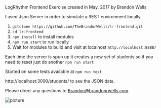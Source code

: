 LogRhythm Frontend Exercise created in May, 2017 by Brandon Wells

I used Json Server in order to simulate a REST environment locally.

1) `gitclone https://github.com/TheBrandonWells/lr-frontend.git`
2) `cd lr-frontend`
3) `npm install` to install modules
4) `npm run start` to run locally
5) Wait for modules to build and visit at localhost `http://localhost:8888/`

Each time the server is spun up it creates a new set of students so if you need to reset just do another `npm run start`

Started on some tests available at `npm run test`

http://localhost:3000/students/ to see the JSON data.

Please direct any questions to Brandon@brandonrwells.com


![picture](http://i.imgur.com/ccVTxLE.png)
